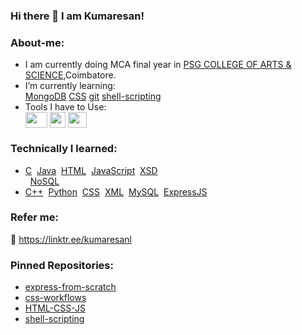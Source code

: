 ### Hi there 👋 I am Kumaresan!

<!--
**dev-kumaresan/dev-kumaresan** is a ✨ _special_ ✨ repository because its `README.md` (this file) appears on your GitHub profile.

Here are some ideas to get you started:

- 🔭 I’m currently working on ...
- 
- 👯 I’m looking to collaborate on ...
- 🤔 I’m looking for help with ...
- 💬 Ask me about ...
- 📫 How to reach me: ...
- 😄 Pronouns: ...
- ⚡ Fun fact: ...
-->
### About-me:
* I am currently doing MCA final year in <a href="https://www.psgcas.ac.in/">PSG COLLEGE OF ARTS & SCIENCE</a>,Coimbatore.<br>
* I’m currently learning:<div>
         <a href="https://www.mongodb.com/">MongoDB</a>
         <a href="https://developer.mozilla.org/en-US/docs/Web/CSS">CSS</a>
         <a href="https://git-scm.com/">git</a>
         <a href="https://www.shellscript.sh/">shell-scripting</a></div>
* Tools I have to Use:<div><a href="https://code.visualstudio.com/docs"><img align="center" src="https://user-images.githubusercontent.com/100152824/163002380-4a98edf1-7d49-4e7e-96e0-6961ed21e1c4.png" height="25" width="35"></a>
          <a href="https://git-scm.com/"><img align="center" src="https://user-images.githubusercontent.com/100152824/162920041-071a7c78-b267-460c-a89e-3415fb8618a1.png" height="25" width="25"></a>
          <a href="https://robomongo.org/"><img align="center" src="https://user-images.githubusercontent.com/100152824/163003450-fce5fa85-f1b6-4361-b46a-3bfae9cc5f75.png" height="25" width="30"></a>
### Technically I learned:
* <a href="https://www.cprogramming.com/">C</a>&nbsp;&nbsp;<a href="https://www.w3schools.com/java/">Java</a>&nbsp;&nbsp;<a href="https://www.w3schools.com/html/">HTML</a>&nbsp;&nbsp;<a href="https://www.w3schools.com/js/">JavaScript</a>&nbsp;&nbsp;<a href="https://www.w3schools.com/xml/schema_intro.asp">XSD</a><br>&nbsp;&nbsp;<a href="https://www.tutorialspoint.com/NoSQL-Databases">NoSQL</a>
* <a href="https://www.w3schools.com/CPP/default.asp">C++</a>&nbsp;&nbsp;<a href="https://docs.python.org/3/tutorial/">Python</a>&nbsp;&nbsp;<a href="https://www.w3schools.com/css/">CSS</a>&nbsp;&nbsp;<a href="https://www.w3schools.com/xml/">XML</a>&nbsp;&nbsp;<a href="https://www.w3schools.com/mySQl/default.asp">MySQL</a>&nbsp;&nbsp;<a href="https://expressjs.com/">ExpressJS</a>
### Refer me:
🔗 https://linktr.ee/kumaresanl         
### Pinned Repositories:
* <a href="https://github.com/dev-kumaresan/express-from-scratch">express-from-scratch</a><br>
* <a href="https://github.com/dev-kumaresan/css-workflows">css-workflows</a><br>
* <a href="https://github.com/dev-kumaresan/HTML-CSS-JS">HTML-CSS-JS</a><br>
* <a href="https://github.com/dev-kumaresan/shell-scripting">shell-scripting</a>
